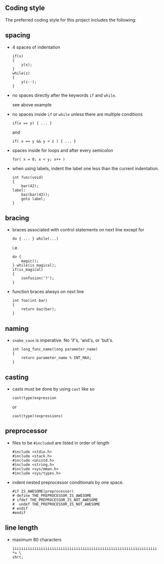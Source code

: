 Coding style
---

The preferred coding style for this project includes the following:

spacing
---

  * 4 spaces of indentation

        if(x)
        {
            y(x);
        }
        while(z)
        {
            y(z--);
        }

  * no spaces directly after the keywords `if` and `while`.

    see above example

  * no spaces inside `if` or `while` unless there are multiple conditions

        if(x == y) { ... }

    and

        if( x == y && y < z ) { ... }

  * spaces inside for loops and after every semicolon

        for( x = 0; x < y; x++ )

  * when using labels, indent the label one less than the current indentation.

        int func(void)
        {
            bar(42);
        label:
            baz(bar(43));
            goto label;
        }

bracing
---

  * braces associated with control statements on next line except for

    `do { ... } while(...)`

    i.e.

        do {
            magic();
        } while(is_magical);
        if(is_magical)
        {
            confusion('?');
        }

  * function braces always on next line

        int foo(int bar)
        {
            return baz(bar);
        }

naming
---

  * `snake_case` is imperative. No 'if's, 'and's, or 'but's.

        int long_func_name(long parameter_name)
        {
            return parameter_name % INT_MAX;
        }

casting
---

  * casts must be done by using `cast` like so

        cast(type)expression

    or

        cast(type)(expressions)

preprocessor
---

  * files to be `#include`d are listed in order of length

        #include <stdio.h>
        #include <stack.h>
        #include <unistd.h>
        #include <string.h>
        #include <sys/mman.h>
        #include <sys/types.h>

  * indent nested preprocessor conditionals by one space.

        #if IS_AWESOME(preprocessor)
        # define THE_PREPROCESSOR_IS_AWESOME
        # ifdef THE_PREPROCESSOR_IS_NOT_AWESOME
        #  undef THE_PREPROCESSOR_IS_NOT_AWESOME
        # endif
        #endif

line length
---

  * maximum 80 characters

        iiiiiiiiiiiiiiiiiiiiiiiiiiiiiiiiiiiiiiiiiiiiiiiiiiiiiiiiiiiiiiiiii *= \
        shrt;
